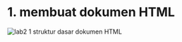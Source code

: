 # 1. membuat dokumen HTML
![lab2 1](https://github.com/user-attachments/assets/dbfa4bb4-62ff-4a08-ad5c-7f6ea17d0308)
     struktur dasar dokumen HTML


